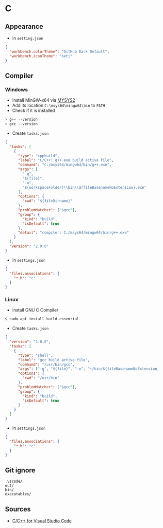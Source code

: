 # C

## Appearance

- In `setting.json`

```json
{
  "workbench.colorTheme": "GitHub Dark Default",
  "workbench.iconTheme": "seti"
}
```

## Compiler

### Windows

- Install MinGW-x64 via [MYSYS2](https://www.msys2.org/)
- Add its location `C:\msys64\mingw64\bin` to `PATH`
- Check if it is installed

```powershell
> g++ --version
> gcc --version
```

- Create `tasks.json`

```json
{
  "tasks": [
    {
      "type": "cppbuild",
      "label": "C/C++: g++.exe build active file",
      "command": "C:/msys64/mingw64/bin/g++.exe",
      "args": [
        "-g",
        "${file}",
        "-o",
        "${workspaceFolder}\\bin\\${fileBasenameNoExtension}.exe"
      ],
      "options": {
        "cwd": "${fileDirname}"
      },
      "problemMatcher": ["$gcc"],
      "group": {
        "kind": "build",
        "isDefault": true
      },
      "detail": "compiler: C:/msys64/mingw64/bin/g++.exe"
    }
  ],
  "version": "2.0.0"
}
```

- In `settings.json`

```json
{
  "files.associations": {
    "*.h": "c"
  }
}
```

### Linux

- Install GNU C Compiler

```bash
$ sudo apt install build-essential
```

- Create `tasks.json`

```json
{
  "version": "2.0.0",
  "tasks": [
    {
      "type": "shell",
      "label": "gcc build active file",
      "command": "/usr/bin/gcc",
      "args": ["-g", "${file}", "-o", "~/bin/${fileBasenameNoExtension}"],
      "options": {
        "cwd": "/usr/bin"
      },
      "problemMatcher": ["$gcc"],
      "group": {
        "kind": "build",
        "isDefault": true
      }
    }
  ]
}
```

- In `settings.json`

```json
{
  "files.associations": {
    "*.h": "c"
  }
}
```

## Git ignore

```gitignore
.vscode/
out/
bin/
executables/
```

## Sources

- [C/C++ for Visual Studio Code](https://code.visualstudio.com/docs/languages/cpp)

